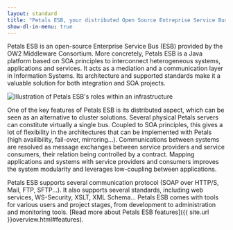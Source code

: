 ```yaml
---
layout: standard
title: "Petals ESB, your distributed Open Source Entreprise Service Bus"
show-dl-in-menu: true
---
```

Petals ESB is an open-source Enterprise Service Bus (ESB) provided by the OW2 Middleware Consortium. 
More concretely, Petals ESB is a Java platform based on SOA principles to interconnect heterogeneous systems, applications and services. It acts as a mediation and a communication layer in Information Systems. Its architecture and supported standards make it a valuable solution for both integration and SOA projects.

<img id="explanation-img" src="http://files.petalslink.com/img/community/petals_esb_core-concept_en.png" alt="Illustration of Petals ESB's roles within an infrastructure" title="How Petals ESB helps you to build a SOA infrastructure">

One of the key features of Petals ESB is its distributed aspect, which can be seen as an alternative to cluster solutions.
Several physical Petals servers can constitute virtually a single bus. Coupled to SOA principles, this gives a lot of flexibility in the architectures that can be implemented with Petals (high availibility, fail-over, mirroring...). Communications between systems are resolved as message exchanges between service providers and service consumers, their relation being controlled by a contract. Mapping applications and systems with service providers and consumers improves the system modularity and leverages low-coupling between applications.

Petals ESB supports several communication protocol (SOAP over HTTP/S, Mail, FTP, SFTP...). It also supports several standards, including web services, WS-Security, XSLT, XML Schema... Petals ESB comes with tools for various users and project stages, from development to administration and monitoring tools. [Read more about Petals ESB features]({{ site.url }}overview.html#features).
